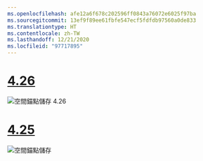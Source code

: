 ```yaml
---
ms.openlocfilehash: afe12a6f678c202596ff0843a76072e6025f97ba
ms.sourcegitcommit: 13ef9f89ee61fbfe547ecf5fdfdb97560a0de833
ms.translationtype: HT
ms.contentlocale: zh-TW
ms.lasthandoff: 12/21/2020
ms.locfileid: "97717895"
---
```

# <a name="426"></a>[4.26](#tab/426)

![空間錨點儲存 4.26](../images/local-spatial-anchors-img-02.png)

# <a name="425"></a>[4.25](#tab/425)

![空間錨點儲存](../images/unreal-spatialanchors-save.PNG)
